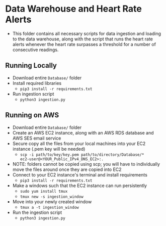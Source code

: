 # Data Warehouse and Heart Rate Alerts
- This folder contains all necessary scripts for data ingestion and loading to the data warehouse, along with the script that runs the heart rate alerts whenever the heart rate surpasses a threshold for a number of consecutive readings.
## Running Locally
- Download entire <code>Database/</code> folder
- Install required libraries
  - <code>pip3 install -r requirements.txt</code>
- Run ingestion script
  - <code>python3 ingestion.py</code>
## Running on AWS
- Download entire <code>Database/</code> folder
- Create an AWS EC2 instance, along with an AWS RDS database and AWS SES email service
- Secure copy all the files from your local machines into your EC2 instance (.pem key will be needed)
  - <code>scp -i path/to/key/key.pem path/to/directory/Database/* ec2-user@<YOUR_Public_IPv4_DNS_EC2>:.</code>
- NOTE: folders cannot be copied using scp; you will have to individually move the files around once they are copied into EC2
- Connect to your EC2 instance's terminal and install requirements
  - <code>pip3 install -r requirements.txt</code>
- Make a windows such that the EC2 instance can run persistently
  - <code>sudo yum install tmux</code>
  - <code>tmux new -s ingestion_window</code>
- Move into your newly created window
  - <code>tmux a -t ingestion_window</code>
- Run the ingestion script
  - <code>python3 ingestion.py</code>
